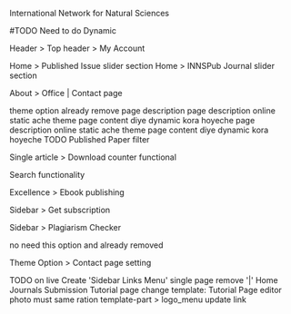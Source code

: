 International Network for Natural Sciences


#TODO Need to do Dynamic
<!-- Header > Header Top Right Settings to Theme Options General Settings  -->
Header > Top header > My Account
<!-- Home > Banner section (online static) -->
<!-- Home > About section unique feature list -->
<!-- Home > Feature section  -->
<!-- Home > For Author section  -->
<!-- Home > Why choose section  -->
<!-- Home > Announcement slider section  -->
<!-- Home > Global editor slider section  -->
<!-- Home > Counter section  title, descripton -->
<!-- Home > Latest paper section  most popular sidebar accordion -->
Home > Published Issue slider section
Home > INNSPub Journal slider section

About > Office | Contact page
<!-- Current issue query update to one month -->
<!-- Journals > Affiliated Journal --> theme option already remove page description 
<!-- Journals > Editorial Board --> page description online static ache theme page content diye dynamic kora hoyeche
<!-- Authors > Author Instruction --> page description online static ache theme page content diye dynamic kora hoyeche
<!-- 5 Journal details template > done(5 journal) --> TODO Published Paper filter 
<!-- Board Members -->
<!-- single member > Publications list design update dynamic content -->
<!-- Archive > INNSPub Library remove sql query to qp query -->
Single article > Download counter functional

Search functionality

Excellence > Ebook publishing
<!-- Tutorials > FAQs -->
Sidebar > Get subscription
<!-- Sidebar > Indexed In -->
<!-- Sidebar > Member In -->
Sidebar > Plagiarism Checker
<!-- Theme Option > Affilated page settings --> no need this option and already removed
<!-- Theme Option > Single journal settings -->
Theme Option > Contact page setting


TODO on live
Create 'Sidebar Links Menu'
single page remove '|' Home Journals Submission
Tutorial page change template: Tutorial Page
editor photo must same ration
template-part > logo_menu update link